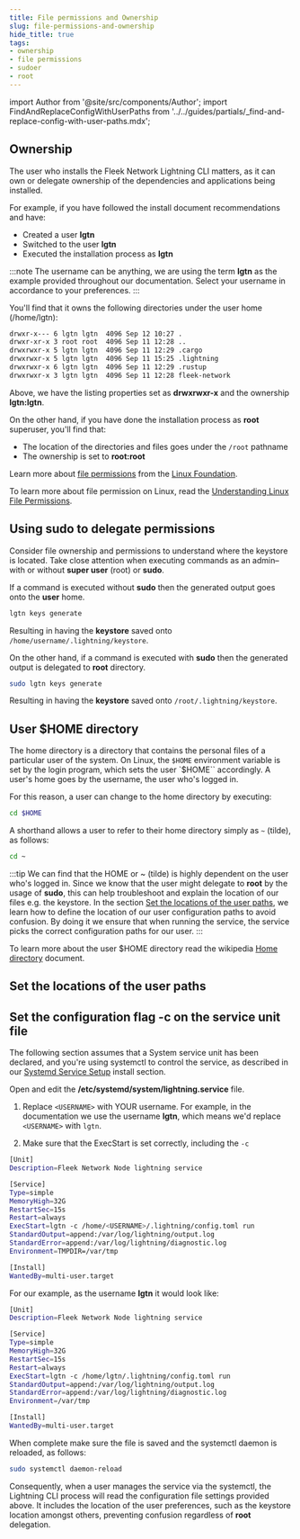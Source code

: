 ```yaml
---
title: File permissions and Ownership
slug: file-permissions-and-ownership
hide_title: true
tags:
- ownership
- file permissions
- sudoer
- root
---
```


import Author from '@site/src/components/Author';
import FindAndReplaceConfigWithUserPaths from '../../guides/partials/_find-and-replace-config-with-user-paths.mdx';

## Ownership

The user who installs the Fleek Network Lightning CLI matters, as it can own or delegate ownership of the dependencies and applications being installed.

For example, if you have followed the install document recommendations and have:
- Created a user **lgtn**
- Switched to the user **lgtn**
- Executed the installation process as **lgtn** 

:::note
The username can be anything, we are using the term **lgtn** as the example provided throughout our documentation. Select your username in accordance to your preferences.
:::

You'll find that it owns the following directories under the user home (/home/lgtn):

```sh
drwxr-x--- 6 lgtn lgtn  4096 Sep 12 10:27 .
drwxr-xr-x 3 root root  4096 Sep 11 12:28 ..
drwxrwxr-x 5 lgtn lgtn  4096 Sep 11 12:29 .cargo
drwxrwxr-x 5 lgtn lgtn  4096 Sep 11 15:25 .lightning
drwxrwxr-x 6 lgtn lgtn  4096 Sep 11 12:29 .rustup
drwxrwxr-x 3 lgtn lgtn  4096 Sep 11 12:28 fleek-network
```

Above, we have the listing properties set as **drwxrwxr-x** and the ownership  **lgtn:lgtn**.

On the other hand, if you have done the installation process as **root** superuser, you'll find that:
- The location of the directories and files goes under the `/root` pathname
- The ownership is set to **root:root**

Learn more about [file permissions](https://www.linuxfoundation.org/blog/blog/classic-sysadmin-understanding-linux-file-permissions) from the [Linux Foundation](https://www.linuxfoundation.org/).

To learn more about file permission on Linux, read the [Understanding Linux File Permissions](https://www.linuxfoundation.org/blog/blog/classic-sysadmin-understanding-linux-file-permissions).

## Using sudo to delegate permissions

Consider file ownership and permissions to understand where the keystore is located. Take close attention when executing commands as an admin–with or without **super user** (root) or **sudo**.

If a command is executed without **sudo** then the generated output goes onto the **user** home.

```sh
lgtn keys generate
```

Resulting in having the **keystore** saved onto `/home/username/.lightning/keystore`.

On the other hand, if a command is executed with **sudo** then the generated output is delegated to **root** directory.

```sh
sudo lgtn keys generate
```

Resulting in having the **keystore** saved onto `/root/.lightning/keystore`.

## User $HOME directory

The home directory is a directory that contains the personal files of a particular user of the system. On Linux, the `$HOME` environment variable is set by the login program, which sets the user `$HOME`` accordingly. A user's home goes by the username, the user who's logged in.

For this reason, a user can change to the home directory by executing:

```sh
cd $HOME
```

A shorthand allows a user to refer to their home directory simply as `~` (tilde), as follows:

```sh
cd ~
```

:::tip
We can find that the HOME or ~ (tilde) is highly dependent on the user who's logged in. Since we know that the user might delegate to **root** by the usage of **sudo**, this can help troubleshoot and explain the location of our files e.g. the keystore. In the section [Set the locations of the user paths](#set-the-locations-of-the-user-paths), we learn how to define the location of our user configuration paths to avoid confusion. By doing it we ensure that when running the service, the service picks the correct configuration paths for our user.
:::

To learn more about the user $HOME directory read the wikipedia [Home directory](https://en.wikipedia.org/wiki/Home_directory) document.

## Set the locations of the user paths

<FindAndReplaceConfigWithUserPaths />

## Set the configuration flag -c on the service unit file

The following section assumes that a System service unit has been declared, and you're using systemctl to control the service, as described in our [Systemd Service Setup](/docs/node/install#systemd-service-setup) install section.

Open and edit the **/etc/systemd/system/lightning.service** file.

1) Replace `<USERNAME>` with YOUR username. For example, in the documentation we use the username **lgtn**, which means we'd replace `<USERNAME>` with `lgtn`.

2) Make sure that the ExecStart is set correctly, including the `-c`

```sh
[Unit]
Description=Fleek Network Node lightning service

[Service]
Type=simple
MemoryHigh=32G
RestartSec=15s
Restart=always
ExecStart=lgtn -c /home/<USERNAME>/.lightning/config.toml run
StandardOutput=append:/var/log/lightning/output.log
StandardError=append:/var/log/lightning/diagnostic.log
Environment=TMPDIR=/var/tmp

[Install]
WantedBy=multi-user.target
```

For our example, as the username **lgtn** it would look like:

```sh
[Unit]
Description=Fleek Network Node lightning service

[Service]
Type=simple
MemoryHigh=32G
RestartSec=15s
Restart=always
ExecStart=lgtn -c /home/lgtn/.lightning/config.toml run
StandardOutput=append:/var/log/lightning/output.log
StandardError=append:/var/log/lightning/diagnostic.log
Environment=/var/tmp

[Install]
WantedBy=multi-user.target
```

When complete make sure the file is saved and the systemctl daemon is reloaded, as follows:

```sh
sudo systemctl daemon-reload
```

Consequently, when a user manages the service via the systemctl, the Lightning CLI process will read the configuration file settings provided above. It includes the location of the user preferences, such as the keystore location amongst others, preventing confusion regardless of **root** delegation.

<Author
    name="Helder Oliveira"
    image="https://github.com/heldrida.png"
    title="Software Developer + DX"
    url="https://github.com/heldrida"
/>
